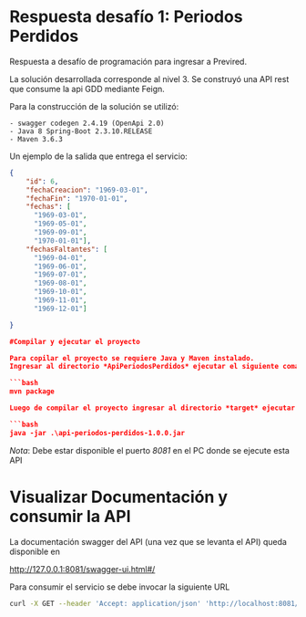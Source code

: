 # Respuesta desafío 1: Periodos Perdidos

Respuesta a desafío de programación para ingresar a Previred.

La solución desarrollada corresponde al nivel 3.  Se construyó una API rest que consume la api GDD mediante Feign.

Para la construcción de la solución se utilizó:

	- swagger codegen 2.4.19 (OpenApi 2.0)
	- Java 8 Spring-Boot 2.3.10.RELEASE
	- Maven 3.6.3


Un ejemplo de la salida que entrega el servicio:

```json
{
    "id": 6,
    "fechaCreacion": "1969-03-01",
    "fechaFin": "1970-01-01",
    "fechas": [
      "1969-03-01",
      "1969-05-01",
      "1969-09-01",
      "1970-01-01"],
    "fechasFaltantes": [
      "1969-04-01",
      "1969-06-01",
      "1969-07-01",
      "1969-08-01",
      "1969-10-01",
      "1969-11-01",
      "1969-12-01"]

}

#Compilar y ejecutar el proyecto

Para copilar el proyecto se requiere Java y Maven instalado.
Ingresar al directorio *ApiPeriodosPerdidos* ejecutar el siguiente comando *maven*

```bash
mvn package

Luego de compilar el proyecto ingresar al directorio *target* ejecutar el siguiente comando *java*

```bash
java -jar .\api-periodos-perdidos-1.0.0.jar
```
*Nota*:
Debe estar disponible el puerto *8081* en el PC donde se ejecute esta API

# Visualizar Documentación y consumir la API

La documentación swagger del API (una vez que se levanta el API) queda disponible en

http://127.0.0.1:8081/swagger-ui.html#/

Para consumir el servicio se debe invocar la siguiente URL

```bash
curl -X GET --header 'Accept: application/json' 'http://localhost:8081/periodos-perdidos/api/'